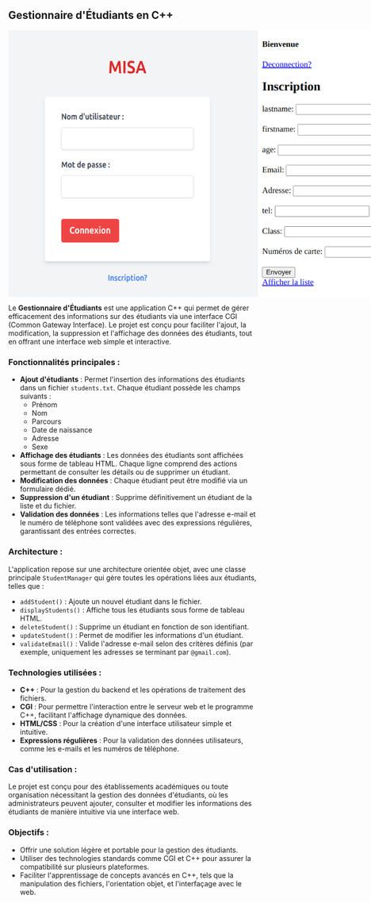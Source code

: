 ## Gestionnaire d'Étudiants en C++
<div style="display: flex;">
<img src="./acceuil.png">
<img src="./student.png">  
</div>

Le **Gestionnaire d'Étudiants** est une application C++ qui permet de gérer efficacement des informations sur des étudiants via une interface CGI (Common Gateway Interface). Le projet est conçu pour faciliter l'ajout, la modification, la suppression et l'affichage des données des étudiants, tout en offrant une interface web simple et interactive.

### Fonctionnalités principales :
- **Ajout d'étudiants** : Permet l'insertion des informations des étudiants dans un fichier `students.txt`. Chaque étudiant possède les champs suivants :
  - Prénom
  - Nom
  - Parcours
  - Date de naissance
  - Adresse
  - Sexe
- **Affichage des étudiants** : Les données des étudiants sont affichées sous forme de tableau HTML. Chaque ligne comprend des actions permettant de consulter les détails ou de supprimer un étudiant.
- **Modification des données** : Chaque étudiant peut être modifié via un formulaire dédié.
- **Suppression d'un étudiant** : Supprime définitivement un étudiant de la liste et du fichier.
- **Validation des données** : Les informations telles que l'adresse e-mail et le numéro de téléphone sont validées avec des expressions régulières, garantissant des entrées correctes.

### Architecture :
L'application repose sur une architecture orientée objet, avec une classe principale `StudentManager` qui gère toutes les opérations liées aux étudiants, telles que :
- `addStudent()` : Ajoute un nouvel étudiant dans le fichier.
- `displayStudents()` : Affiche tous les étudiants sous forme de tableau HTML.
- `deleteStudent()` : Supprime un étudiant en fonction de son identifiant.
- `updateStudent()` : Permet de modifier les informations d'un étudiant.
- `validateEmail()` : Valide l'adresse e-mail selon des critères définis (par exemple, uniquement les adresses se terminant par `@gmail.com`).

### Technologies utilisées :
- **C++** : Pour la gestion du backend et les opérations de traitement des fichiers.
- **CGI** : Pour permettre l'interaction entre le serveur web et le programme C++, facilitant l'affichage dynamique des données.
- **HTML/CSS** : Pour la création d'une interface utilisateur simple et intuitive.
- **Expressions régulières** : Pour la validation des données utilisateurs, comme les e-mails et les numéros de téléphone.

### Cas d'utilisation :
Le projet est conçu pour des établissements académiques ou toute organisation nécessitant la gestion des données d'étudiants, où les administrateurs peuvent ajouter, consulter et modifier les informations des étudiants de manière intuitive via une interface web.

### Objectifs :
- Offrir une solution légère et portable pour la gestion des étudiants.
- Utiliser des technologies standards comme CGI et C++ pour assurer la compatibilité sur plusieurs plateformes.
- Faciliter l'apprentissage de concepts avancés en C++, tels que la manipulation des fichiers, l'orientation objet, et l'interfaçage avec le web.
